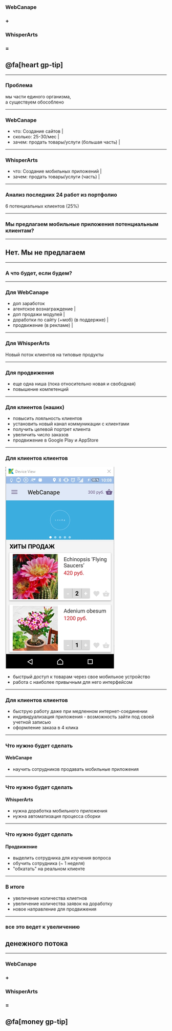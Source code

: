 ### WebCanape 
### + 
### WhisperArts 
### = 
## @fa[heart gp-tip]

---

### Проблема

мы части единого организма, <br>
а существуем обособлено

---

### WebCanape

- что: Создание сайтов |
- сколько: 25-30/мес |
- зачем: продать товары/услуги (большая часть) |

---

### WhisperArts

- что: Создание мобильных приложений |
- зачем: продать товары/услуги (часть) |

---

### Анализ последних 24 работ из портфолио

6 потенциальных клиентов (25%)

---

### Мы предлагаем мобильные приложения потенциальным клиентам?

---

## Нет. Мы не предлагаем

---

### А что будет, если будем?

---

### Для WebCanape

- доп заработок
 - агентское вознаграждение |
 - доп продажи модулей |
 - доработки по сайту (+моб) (в поддержке) |
 - продвижение (в рекламе) |

---

### Для WhisperArts

Новый поток клиентов на типовые продукты

---

### Для продвижения

- еще одна ниша (пока относительно новая и свободная)
- повышение компетенций

---

### Для клиентов (наших)

 - повысить лояльность клиентов
 - установить новый канал коммуникации с клиентами
 - получить целевой портрет клиента   
 - увеличить число заказов
 - продвижение в Google Play и AppStore

---

### Для клиентов клиентов

![Mobile](assets/image/mobile.jpg)
 - быстрый доступ к товарам через свое мобильное устройство
 - работа с наиболее привычным для него интерфейсом 

---


### Для клиентов клиентов

 - быструю работу даже при медленном интернет-соединении
 - индивидуализация приложения - возможность зайти под своей учетной записью
 - оформление заказа в 4 клика

---

### Что нужно будет сделать
#### WebCanape

- научить сотрудников продавать мобильные приложения

---

### Что нужно будет сделать
#### WhisperArts

- нужна доработка мобильного приложения
- нужна автоматизация процесса сборки

---

### Что нужно будет сделать
#### Продвижение

- выделить сотрудника для изучения вопроса
- обучить сотрудника (~ 1 неделя)
- "обкатать" на реальном клиенте

---

### В итоге

- увеличение количества клиетнов
- увеличение количества заявок на доработку
- новое направление для продвижения

---

### все это ведет к увеличению 

## денежного потока

---

### WebCanape 
### + 
### WhisperArts 
### = 
## @fa[money gp-tip]

